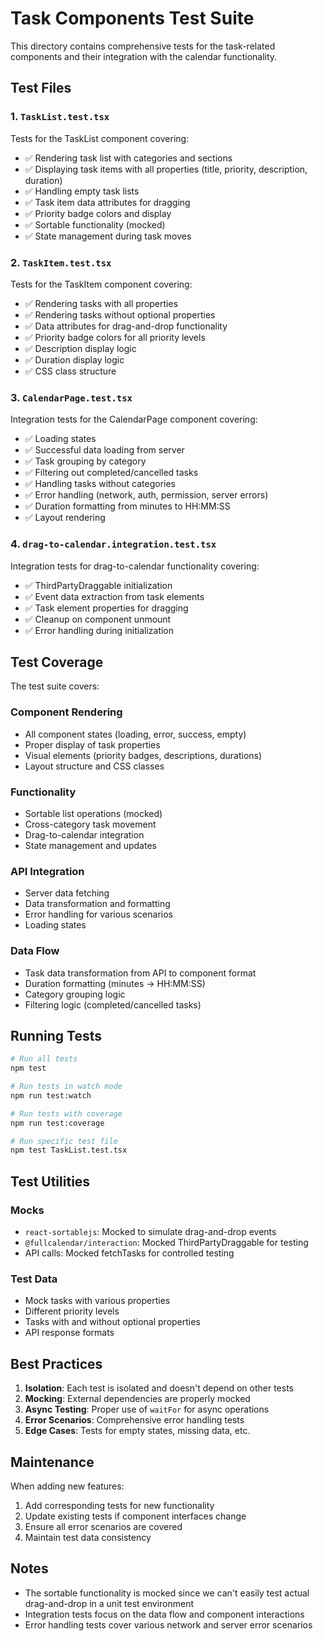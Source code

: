 # Task Components Test Suite

This directory contains comprehensive tests for the task-related components and their integration with the calendar functionality.

## Test Files

### 1. `TaskList.test.tsx`
Tests for the TaskList component covering:
- ✅ Rendering task list with categories and sections
- ✅ Displaying task items with all properties (title, priority, description, duration)
- ✅ Handling empty task lists
- ✅ Task item data attributes for dragging
- ✅ Priority badge colors and display
- ✅ Sortable functionality (mocked)
- ✅ State management during task moves

### 2. `TaskItem.test.tsx`
Tests for the TaskItem component covering:
- ✅ Rendering tasks with all properties
- ✅ Rendering tasks without optional properties
- ✅ Data attributes for drag-and-drop functionality
- ✅ Priority badge colors for all priority levels
- ✅ Description display logic
- ✅ Duration display logic
- ✅ CSS class structure

### 3. `CalendarPage.test.tsx`
Integration tests for the CalendarPage component covering:
- ✅ Loading states
- ✅ Successful data loading from server
- ✅ Task grouping by category
- ✅ Filtering out completed/cancelled tasks
- ✅ Handling tasks without categories
- ✅ Error handling (network, auth, permission, server errors)
- ✅ Duration formatting from minutes to HH:MM:SS
- ✅ Layout rendering

### 4. `drag-to-calendar.integration.test.tsx`
Integration tests for drag-to-calendar functionality covering:
- ✅ ThirdPartyDraggable initialization
- ✅ Event data extraction from task elements
- ✅ Task element properties for dragging
- ✅ Cleanup on component unmount
- ✅ Error handling during initialization

## Test Coverage

The test suite covers:

### Component Rendering
- All component states (loading, error, success, empty)
- Proper display of task properties
- Visual elements (priority badges, descriptions, durations)
- Layout structure and CSS classes

### Functionality
- Sortable list operations (mocked)
- Cross-category task movement
- Drag-to-calendar integration
- State management and updates

### API Integration
- Server data fetching
- Data transformation and formatting
- Error handling for various scenarios
- Loading states

### Data Flow
- Task data transformation from API to component format
- Duration formatting (minutes → HH:MM:SS)
- Category grouping logic
- Filtering logic (completed/cancelled tasks)

## Running Tests

```bash
# Run all tests
npm test

# Run tests in watch mode
npm run test:watch

# Run tests with coverage
npm run test:coverage

# Run specific test file
npm test TaskList.test.tsx
```

## Test Utilities

### Mocks
- `react-sortablejs`: Mocked to simulate drag-and-drop events
- `@fullcalendar/interaction`: Mocked ThirdPartyDraggable for testing
- API calls: Mocked fetchTasks for controlled testing

### Test Data
- Mock tasks with various properties
- Different priority levels
- Tasks with and without optional properties
- API response formats

## Best Practices

1. **Isolation**: Each test is isolated and doesn't depend on other tests
2. **Mocking**: External dependencies are properly mocked
3. **Async Testing**: Proper use of `waitFor` for async operations
4. **Error Scenarios**: Comprehensive error handling tests
5. **Edge Cases**: Tests for empty states, missing data, etc.

## Maintenance

When adding new features:
1. Add corresponding tests for new functionality
2. Update existing tests if component interfaces change
3. Ensure all error scenarios are covered
4. Maintain test data consistency

## Notes

- The sortable functionality is mocked since we can't easily test actual drag-and-drop in a unit test environment
- Integration tests focus on the data flow and component interactions
- Error handling tests cover various network and server error scenarios 